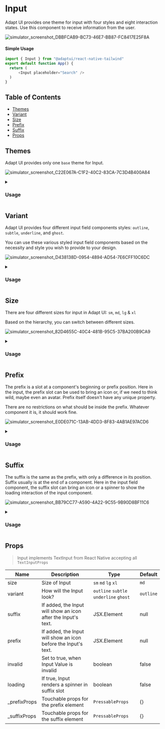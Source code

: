 # Input

Adapt UI provides one theme for input with four styles and eight interaction states. 
Use this component to receive information from the user.

![simulator_screenshot_DBBFCAB9-BC73-46E7-BB87-FC8417E25F8A](https://user-images.githubusercontent.com/35562287/203317460-c7a0c0e9-3ae5-43f1-9325-4834f38c20eb.png)

#### Simple Usage

```js
import { Input } from "@adaptui/react-native-tailwind"
export default function App() {
  return (
      <Input placeholder="Search" />
  )
}
```

## Table of Contents

- [Themes](#themes)
- [Variant](#variant)
- [Size](#size)
- [Prefix](#prefix)
- [Suffix](#suffix)
- [Props](#props)

## Themes

Adapt UI provides only one `base` theme for Input.

![simulator_screenshot_C22E067A-C1F2-40C2-83CA-7C3D4B400A84](https://user-images.githubusercontent.com/35562287/203317985-e9b87f72-4538-4766-b247-885556b59794.png)

<details>

<summary>
  <h3>Usage</h3>
</summary>
  
```js
import { Input, Search, Icon } from "@adaptui/react-native-tailwind"
export default function App() {
  return (
      <Input
        prefix={<Icon icon={<Search />} />}
        placeholder="Search any places, stays or experiences"
      />
  )
}
```
</details>

## Variant

Adapt UI provides four different input field components styles: `outline`,
`subtle`, `underline`, and `ghost`.

You can use these various styled input field components based on the necessity
and style you wish to provide to your design.

![simulator_screenshot_D438138D-0954-4894-AD54-7E6CFF10C6DC](https://user-images.githubusercontent.com/35562287/203319433-c06d2a01-08a7-4b38-bc9d-ac2d96230775.png)

<details>

<summary>
  <h3>Usage</h3>
</summary>
  
```js
import { Input, useTheme } from "@adaptui/react-native-tailwind"

export default function App() {
  const tailwind = useTheme();
  return (
    <>
      <Input placeholder="Full name" />
      <Input variant="subtle" placeholder="Full name" />
      <Input variant="underline" placeholder="Enter installment amount" />
      <Input variant="ghost" placeholder="Enter landmark" />
    </>
  )
}
```
</details>


## Size

There are four different sizes for input in Adapt UI: `sm`, `md`, `lg` & `xl`

Based on the hierarchy, you can switch between different sizes.

![simulator_screenshot_82D4655C-40C4-481B-95C5-37BA200B9CA9](https://user-images.githubusercontent.com/35562287/203319797-ca2c4d68-8bcc-4d3b-a03e-72f7a6bead91.png)

<details>

<summary>
  <h3>Usage</h3>
</summary>

```js
import { Input, useTheme } from "@adaptui/react-native-tailwind"

export default function App() {
  const tailwind = useTheme();
  return (
    <>
      <Input size="sm" placeholder="Full name" />
      <Input placeholder="Full name" />
      <Input size="lg" placeholder="Full name" />
      <Input size="xl" placeholder="Full name" />
    </>
  )
}
```
</details>


## Prefix

The prefix is a slot at a component's beginning or prefix position. Here in the input, the prefix slot can be used to bring an icon or, if we need to think wild, maybe even an avatar. Prefix itself doesn't have any unique property. 

There are no restrictions on what should be inside the prefix. Whatever component it is, it should work fine.

![simulator_screenshot_E0DE071C-13AB-4DD3-8F83-4AB1AE97ACD6](https://user-images.githubusercontent.com/35562287/203334964-c147bf16-7023-4ca4-a62f-8b9f8c8444be.png)

<details>

<summary>
  <h3>Usage</h3>
</summary>

```js
import { Input, useTheme, Icon, Location } from "@adaptui/react-native-tailwind"

export default function App() {
  const tailwind = useTheme();
  return (
    <>
      <Input
        placeholder={"Where are you going?"}
        prefix={<Icon icon={<Location />} />}
      />
    </>
  )
}
```
</details>

## Suffix

The suffix is the same as the prefix, with only a difference in its position. Suffix usually is at the end of a component. Here in the input field component, the suffix slot can bring an icon or a spinner to show the loading interaction of the input component.

![simulator_screenshot_BB79CC77-A590-4A22-9C55-9B90D8BF11C6](https://user-images.githubusercontent.com/35562287/203334831-5de40f3e-6feb-4261-b25e-0d0916acc78c.png)

<details>

<summary>
  <h3>Usage</h3>
</summary>

```js
import { Input, useTheme, Icon, Location } from "@adaptui/react-native-tailwind"

export default function App() {
  const tailwind = useTheme();
  return (
    <>
      <Input
        textInputWrapperProps={{ style: tailwind.style("my-2") }}
        placeholder={"Enter email"}
        invalid
        suffix={<Icon icon={<Info />} />}
      />
    </>
  )
}
```
</details>

## Props

> Input implements TextInput from React Native accepting all `TextInputProps`

| Name          | Description                                                    | Type                                   | Default   |
|---------------|----------------------------------------------------------------|----------------------------------------|-----------|
| size          | Size of Input                                                  | `sm` `md` `lg` `xl`                    | `md`      |
| variant       | How will the Input look?                                       | `outline` `subtle` `underline` `ghost` | `outline` |
| suffix        | If added, the Input will show an icon after the Input's text.  | JSX.Element                            | null      |
| prefix        | If added, the Input will show an icon before the Input's text. | JSX.Element                            | null      |
| invalid       | Set to true, when Input Value is invalid                       | boolean                                | false     |
| loading       | If true, Input renders a spinner in suffix slot                | boolean                                | false     |
| \_prefixProps | Touchable props for the prefix element                         | `PressableProps`                       | {}        |
| \_suffixProps | Touchable props for the suffix element                         | `PressableProps`                       | {}        |
